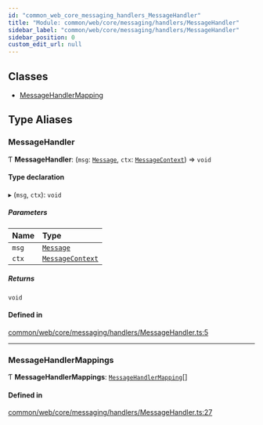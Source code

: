 ```yaml
---
id: "common_web_core_messaging_handlers_MessageHandler"
title: "Module: common/web/core/messaging/handlers/MessageHandler"
sidebar_label: "common/web/core/messaging/handlers/MessageHandler"
sidebar_position: 0
custom_edit_url: null
---
```


## Classes

- [MessageHandlerMapping](../classes/common_web_core_messaging_handlers_MessageHandler.MessageHandlerMapping.md)

## Type Aliases

### MessageHandler

Ƭ **MessageHandler**: (`msg`: [`Message`](../classes/common_web_core_messaging_Message.Message.md), `ctx`: [`MessageContext`](../classes/common_web_core_messaging_handlers_MessageContext.MessageContext.md)) => `void`

#### Type declaration

▸ (`msg`, `ctx`): `void`

##### Parameters

| Name | Type |
| :------ | :------ |
| `msg` | [`Message`](../classes/common_web_core_messaging_Message.Message.md) |
| `ctx` | [`MessageContext`](../classes/common_web_core_messaging_handlers_MessageContext.MessageContext.md) |

##### Returns

`void`

#### Defined in

[common/web/core/messaging/handlers/MessageHandler.ts:5](https://github.com/Soroush9978/rds-ng/blob/9a997cb/src/common/web/core/messaging/handlers/MessageHandler.ts#L5)

___

### MessageHandlerMappings

Ƭ **MessageHandlerMappings**: [`MessageHandlerMapping`](../classes/common_web_core_messaging_handlers_MessageHandler.MessageHandlerMapping.md)[]

#### Defined in

[common/web/core/messaging/handlers/MessageHandler.ts:27](https://github.com/Soroush9978/rds-ng/blob/9a997cb/src/common/web/core/messaging/handlers/MessageHandler.ts#L27)
